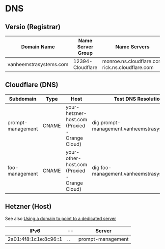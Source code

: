 # DNS

## Versio (Registrar)

| Domain Name | Name Server Group | Name Servers |
| -- | -- | -- |
| vanheemstrasystems.com | 12394-Cloudflare | monroe.ns.cloudflare.com <br/> rick.ns.cloudflare.com |

## Cloudflare (DNS)

| Subdomain | Type | Host | Test DNS Resolution | Test HTTPS Access |
| -- | -- | -- | -- | -- |
| prompt-management | CNAME | your-hetzner-host.com  (Proxied - Orange Cloud) | dig prompt-management.vanheemstrasystems.com | curl -I https://prompt-management.vanheemstrasystems.com |
| foo-management | CNAME | your-other-host.com    (Proxied - Orange Cloud) | dig foo-management.vanheemstrasystems.com | curl -I https://foo-management.vanheemstrasystems.com |

## Hetzner (Host)

See also [Using a domain to point to a dedicated server](https://www.reddit.com/r/hetzner/comments/1cb1uv5/using_a_domain_to_point_to_a_dedicated_server/)

| IPv6 | -- | Server |
| -- | -- | -- |
| 2a01:4f8:1c1e:8c96::1 | .. | prompt-management |
